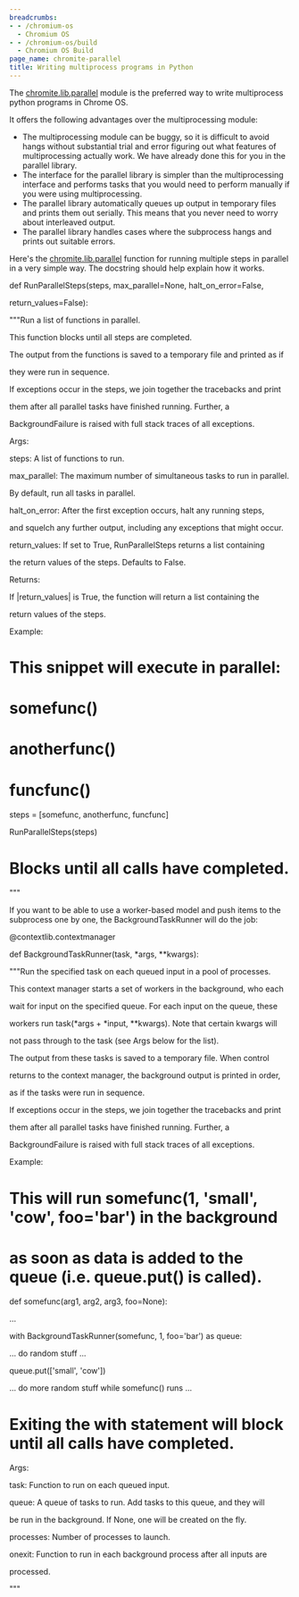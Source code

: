 ```yaml
---
breadcrumbs:
- - /chromium-os
  - Chromium OS
- - /chromium-os/build
  - Chromium OS Build
page_name: chromite-parallel
title: Writing multiprocess programs in Python
---
```


The
[chromite.lib.parallel](https://chromium.googlesource.com/chromiumos/chromite/+/HEAD/lib/parallel.py)
module is the preferred way to write multiprocess python programs in Chrome OS.

It offers the following advantages over the multiprocessing module:

*   The multiprocessing module can be buggy, so it is difficult to avoid
            hangs without substantial trial and error figuring out what features
            of multiprocessing actually work. We have already done this for you
            in the parallel library.
*   The interface for the parallel library is simpler than the
            multiprocessing interface and performs tasks that you would need to
            perform manually if you were using multiprocessing.
*   The parallel library automatically queues up output in temporary
            files and prints them out serially. This means that you never need
            to worry about interleaved output.
*   The parallel library handles cases where the subprocess hangs and
            prints out suitable errors.

Here's the
[chromite.lib.parallel](https://chromium.googlesource.com/chromiumos/chromite/+/HEAD/lib/parallel.py)
function for running multiple steps in parallel in a very simple way. The
docstring should help explain how it works.

def RunParallelSteps(steps, max_parallel=None, halt_on_error=False,

return_values=False):

"""Run a list of functions in parallel.

This function blocks until all steps are completed.

The output from the functions is saved to a temporary file and printed as if

they were run in sequence.

If exceptions occur in the steps, we join together the tracebacks and print

them after all parallel tasks have finished running. Further, a

BackgroundFailure is raised with full stack traces of all exceptions.

Args:

steps: A list of functions to run.

max_parallel: The maximum number of simultaneous tasks to run in parallel.

By default, run all tasks in parallel.

halt_on_error: After the first exception occurs, halt any running steps,

and squelch any further output, including any exceptions that might occur.

return_values: If set to True, RunParallelSteps returns a list containing

the return values of the steps. Defaults to False.

Returns:

If |return_values| is True, the function will return a list containing the

return values of the steps.

Example:

# This snippet will execute in parallel:

# somefunc()

# anotherfunc()

# funcfunc()

steps = \[somefunc, anotherfunc, funcfunc\]

RunParallelSteps(steps)

# Blocks until all calls have completed.

"""

If you want to be able to use a worker-based model and push items to the
subprocess one by one, the BackgroundTaskRunner will do the job:

@contextlib.contextmanager

def BackgroundTaskRunner(task, \*args, \*\*kwargs):

"""Run the specified task on each queued input in a pool of processes.

This context manager starts a set of workers in the background, who each

wait for input on the specified queue. For each input on the queue, these

workers run task(\*args + \*input, \*\*kwargs). Note that certain kwargs will

not pass through to the task (see Args below for the list).

The output from these tasks is saved to a temporary file. When control

returns to the context manager, the background output is printed in order,

as if the tasks were run in sequence.

If exceptions occur in the steps, we join together the tracebacks and print

them after all parallel tasks have finished running. Further, a

BackgroundFailure is raised with full stack traces of all exceptions.

Example:

# This will run somefunc(1, 'small', 'cow', foo='bar') in the background

# as soon as data is added to the queue (i.e. queue.put() is called).

def somefunc(arg1, arg2, arg3, foo=None):

...

with BackgroundTaskRunner(somefunc, 1, foo='bar') as queue:

... do random stuff ...

queue.put(\['small', 'cow'\])

... do more random stuff while somefunc() runs ...

# Exiting the with statement will block until all calls have completed.

Args:

task: Function to run on each queued input.

queue: A queue of tasks to run. Add tasks to this queue, and they will

be run in the background. If None, one will be created on the fly.

processes: Number of processes to launch.

onexit: Function to run in each background process after all inputs are

processed.

"""